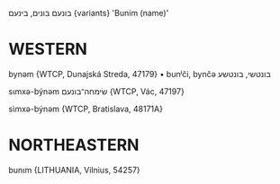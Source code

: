 בונעם
בונים, בינעם {variants}
'Bunim (name)'

WESTERN
========

bynəm {WTCP, Dunajská Streda, 47179}
	•	bunʲči, bynčə בונטשי, בונטשע

sɩmxə-býnəm שׂימחה־בונעם {WTCP, Vác, 47197}

sɩ̀mxə-býnəm {WTCP, Bratislava, 48171A} 

NORTHEASTERN
==============

bunɩm {LITHUANIA, Vilnius, 54257}